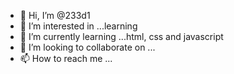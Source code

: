 - 👋 Hi, I’m @233d1
- 👀 I’m interested in ...learning
- 🌱 I’m currently learning ...html, css and javascript
- 💞️ I’m looking to collaborate on ...
- 📫 How to reach me ...

<!---
233d1/233d1 is a ✨ special ✨ repository because its `README.md` (this file) appears on your GitHub profile.
You can click the Preview link to take a look at your changes.
--->
